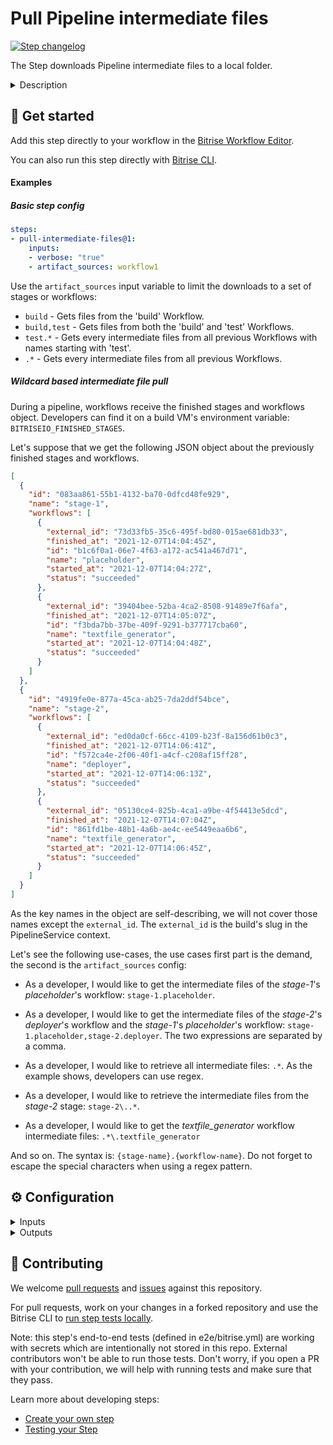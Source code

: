 # Pull Pipeline intermediate files

[![Step changelog](https://shields.io/github/v/release/bitrise-steplib/bitrise-step-pull-intermediate-files?include_prereleases&label=changelog&color=blueviolet)](https://github.com/bitrise-steplib/bitrise-step-pull-intermediate-files/releases)

The Step downloads Pipeline intermediate files to a local folder.

<details>
<summary>Description</summary>

The Step downloads Pipeline intermediate files to a local folder.
These intermediate files are generated by Workflows in a Pipeline intended to be shared with subsequent Workflows.

Make sure to add this Step after you have uploaded the intermediate files.
You can upload the intermediate files using the [Deploy to Bitrise.io Step](https://www.bitrise.io/integrations/steps/deploy-to-bitrise-io)'s **Files to share between Pipeline Workflows** input.
The directories you specify will be archived and uploaded as a single file.

When uploading the Pipeline intermediate files, you must assign environment variable keys to them in the **Files to share between Pipeline Workflows** input.
After downloading the files, the environment variable key will point to the file's local path.

When downloading a file, that was a directory originally, they are extracted,
and the specified environment variable will point to the directory's local path.

By default, all files shared by any Workflow of the Pipeline are downloaded.
This can be limited by setting the *Intermediate file source* input.

Please note that this step is designed to be executed on the CI only.

### Configuring the Step

To configure the Step:

1. Specify which Workflows' intermediate files to download in the **Intermediate file source** input. By default, all Workflows intermediate files will be downloaded.

  NOTE: You can list multiple Workflows by separating them using a comma. For example: `{workflow1},{workflow2}`

2. (Optional) Set the **Enable verbose logging** input to `true` if you want to log additional information for debugging purposes.
</details>

## 🧩 Get started

Add this step directly to your workflow in the [Bitrise Workflow Editor](https://devcenter.bitrise.io/steps-and-workflows/steps-and-workflows-index/).

You can also run this step directly with [Bitrise CLI](https://github.com/bitrise-io/bitrise).

#### Examples

##### Basic step config

```yaml
steps:
- pull-intermediate-files@1:
    inputs:
    - verbose: "true"
    - artifact_sources: workflow1
```

Use the `artifact_sources` input variable to limit the downloads to a set of stages or workflows:

- `build` - Gets files from the 'build' Workflow.
- `build,test` - Gets files from both the 'build' and 'test' Workflows.
- `test.*` - Gets every intermediate files from all previous Workflows with names starting with 'test'.
- `.*` - Gets every intermediate files from all previous Workflows.

##### Wildcard based intermediate file pull

During a pipeline, workflows receive the finished stages and workflows object. Developers can find it on a build VM's environment variable: `BITRISEIO_FINISHED_STAGES`.

Let's suppose that we get the following JSON object about the previously finished stages and workflows.

```json
[
  {
    "id": "083aa861-55b1-4132-ba70-0dfcd48fe929",
    "name": "stage-1",
    "workflows": [
      {
        "external_id": "73d33fb5-35c6-495f-bd80-015ae681db33",
        "finished_at": "2021-12-07T14:04:45Z",
        "id": "b1c6f0a1-06e7-4f63-a172-ac541a467d71",
        "name": "placeholder",
        "started_at": "2021-12-07T14:04:27Z",
        "status": "succeeded"
      },
      {
        "external_id": "39404bee-52ba-4ca2-8508-91489e7f6afa",
        "finished_at": "2021-12-07T14:05:07Z",
        "id": "f3bda7bb-37be-409f-9291-b377717cba60",
        "name": "textfile_generator",
        "started_at": "2021-12-07T14:04:48Z",
        "status": "succeeded"
      }
    ]
  },
  {
    "id": "4919fe0e-877a-45ca-ab25-7da2ddf54bce",
    "name": "stage-2",
    "workflows": [
      {
        "external_id": "ed0da0cf-66cc-4109-b23f-8a156d61b0c3",
        "finished_at": "2021-12-07T14:06:41Z",
        "id": "f572ca4e-2f06-40f1-a4cf-c208af15ff28",
        "name": "deployer",
        "started_at": "2021-12-07T14:06:13Z",
        "status": "succeeded"
      },
      {
        "external_id": "05130ce4-825b-4ca1-a9be-4f54413e5dcd",
        "finished_at": "2021-12-07T14:07:04Z",
        "id": "861fd1be-48b1-4a6b-ae4c-ee5449eaa6b6",
        "name": "textfile_generator",
        "started_at": "2021-12-07T14:06:45Z",
        "status": "succeeded"
      }
    ]
  }
]
```

As the key names in the object are self-describing, we will not cover those names except the `external_id`. The `external_id` is the build's slug in the PipelineService context.

Let's see the following use-cases, the use cases first part is the demand, the second is the `artifact_sources` config:

- As a developer, I would like to get the intermediate files of the _stage-1_'s _placeholder_'s workflow: `stage-1.placeholder`.

- As a developer, I would like to get the intermediate files of the _stage-2_'s _deployer_'s workflow and the _stage-1_'s _placeholder_'s workflow: `stage-1.placeholder,stage-2.deployer`. The two expressions are separated by a comma.

- As a developer, I would like to retrieve all intermediate files: `.*`. As the example shows, developers can use regex.

- As a developer, I would like to retrieve the intermediate files from the _stage-2_ stage: `stage-2\..*`.

- As a developer, I would like to get the _textfile_generator_ workflow intermediate files: `.*\.textfile_generator`

And so on. The syntax is: `{stage-name}.{workflow-name}`.
Do not forget to escape the special characters when using a regex pattern.


## ⚙️ Configuration

<details>
<summary>Inputs</summary>

| Key | Description | Flags | Default |
| --- | --- | --- | --- |
| `artifact_sources` | A comma (`,`) separated list of Workflow names or Stage and Workflow paths, used to specify which workflows' intermediate files to download.  **Graph Pipelines:**  Simply specify the workflow name directly. For example, `build` or `test`.  Examples: - `build` - Gets intermediate files from the 'build' workflow. - `build,test` - Gets intermediate files from both the 'build' and 'test' workflows. - `test.*` - Gets every intermediate files from all previous workflows with names starting with 'test'. - `.*` - Gets every intermediate files from all previous workflows.  **Staged Pipelines:**  The input uses a `{stage}.{workflow}` syntax. The dot character (`.`) is the delimiter between the Stage and the Workflow.  Examples: - `stage1.workflow1` - Gets intermediate files from stage1's workflow1. - `stage1\..*` - Gets all intermediate files from stage1's workflows. - `.*\.workflow1` - Gets workflow1's intermediate files from all previous stages. - `.*` - Gets every intermediate files from all previous stages.  You can use regular expressions for both pipeline types. Remember to escape special characters. | required | `.*` |
| `verbose` | Enable logging additional information for debugging | required | `false` |
| `app_slug` | The slug that uniquely identifies your app on bitrise.io. It’s part of the app URL, too. | required | `$BITRISE_APP_SLUG` |
| `finished_stage` | This is a JSON representation of the finished staged pipeline stages for which the step can download intermediate files. | required | `$BITRISEIO_FINISHED_STAGES` |
| `finished_workflows` | This is a JSON representation of the finished graph pipeline workflows for which the step can download intermediate files. | required | `$BITRISEIO_FINISHED_WORKFLOWS` |
| `bitrise_api_base_url` | The base URL of the Bitrise API used to process the download requests. | required | `https://api.bitrise.io` |
| `bitrise_api_access_token` | The OAuth access token that authorizes to call the Bitrise API. | sensitive | `$BITRISEIO_ARTIFACT_PULL_TOKEN` |
</details>

<details>
<summary>Outputs</summary>
There are no outputs defined in this step
</details>

## 🙋 Contributing

We welcome [pull requests](https://github.com/bitrise-steplib/bitrise-step-pull-intermediate-files/pulls) and [issues](https://github.com/bitrise-steplib/bitrise-step-pull-intermediate-files/issues) against this repository.

For pull requests, work on your changes in a forked repository and use the Bitrise CLI to [run step tests locally](https://devcenter.bitrise.io/bitrise-cli/run-your-first-build/).

Note: this step's end-to-end tests (defined in e2e/bitrise.yml) are working with secrets which are intentionally not stored in this repo. External contributors won't be able to run those tests. Don't worry, if you open a PR with your contribution, we will help with running tests and make sure that they pass.

Learn more about developing steps:

- [Create your own step](https://devcenter.bitrise.io/contributors/create-your-own-step/)
- [Testing your Step](https://devcenter.bitrise.io/contributors/testing-and-versioning-your-steps/)
